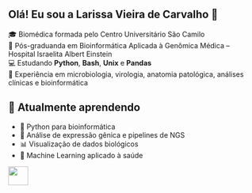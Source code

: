 ## Olá! Eu sou a Larissa Vieira de Carvalho 👋

🎓 Biomédica formada pelo Centro Universitário São Camilo  
🔬 Pós-graduanda em Bioinformática Aplicada à Genômica Médica – Hospital Israelita Albert Einstein  
💻 Estudando **Python**, **Bash**, **Unix** e **Pandas**  
🧪 Experiência em microbiologia, virologia, anatomia patológica, análises clínicas e bioinformática


## 🌱 Atualmente aprendendo

- 🐍 Python para bioinformática
- 🧬 Análise de expressão gênica e pipelines de NGS
- 📊 Visualização de dados biológicos
- 🧠 Machine Learning aplicado à saúde


<img alignt= "center" height="38" width="40" src="https://cdn.jsdelivr.net/gh/devicons/devicon@latest/icons/python/python-original.svg" />
          
          
          
  
